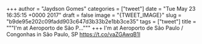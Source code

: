 
+++
author = "Jaydson Gomes"
categories = ["tweet"]
date = "Tue May 23 16:35:15 +0000 2017"
draft = false
image = "{TWEET_IMAGE}"
slug = "b9de95e202c09fadd903c647d3b33b2e1bb3ce35"
tags = ["tweet"]
title = """I'm at Aeroporto de São P..."""
+++
I'm at Aeroporto de São Paulo / Congonhas in São Paulo, SP https://t.co/vaZGAwqB1l
